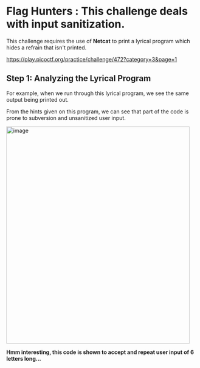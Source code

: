 # Flag Hunters : This challenge deals with input sanitization. 

This challenge requires the use of **Netcat** to print a lyrical program which hides a refrain that isn't printed. 

https://play.picoctf.org/practice/challenge/472?category=3&page=1

## Step 1: Analyzing the Lyrical Program 

For example, when we run through this lyrical program, we see the same output being printed out. 

From the hints given on this program, we can see that part of the code is prone to subversion and unsanitized user input. 

<img width="482" height="570" alt="image" src="https://github.com/user-attachments/assets/824f1b2c-202e-4c77-8e69-de6798344169" />

**Hmm interesting, this code is shown to accept and repeat user input of 6 letters long...**
